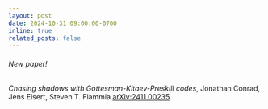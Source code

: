 ```yaml
---
layout: post
date: 2024-10-31 09:00:00-0700
inline: true
related_posts: false
---
```


###### New paper! 

*Chasing shadows with Gottesman-Kitaev-Preskill codes*, Jonathan Conrad, Jens Eisert, Steven T. Flammia [arXiv:2411.00235](https://arxiv.org/abs/2411.00235).
